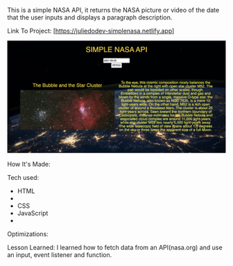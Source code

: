 This is a simple NASA API, it returns the NASA picture or video of the date that the user inputs and displays a paragraph description.

Link To Project: [https://juliedodev-simplenasa.netlify.app]

<img src="simplenasa.png">

How It's Made:

Tech used: 
<ul>
<li>HTML<li>
<li>CSS</li>
<li>JavaScript<li>
</ul>

Optimizations:

Lesson Learned:
I learned how to fetch data from an API(nasa.org) and use an input, event listener and function.
